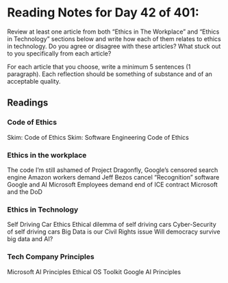 # Reading Notes for Day 42 of 401:

Review at least one article from both “Ethics in The Workplace” and “Ethics in Technology” sections below and write how each of them relates to ethics in technology. Do you agree or disagree with these articles? What stuck out to you specifically from each article?

For each article that you choose, write a minimum 5 sentences (1 paragraph). Each reflection should be something of substance and of an acceptable quality.

## Readings

### Code of Ethics
  Skim: Code of Ethics
  Skim: Software Engineering Code of Ethics

### Ethics in the workplace
  The code I’m still ashamed of
  Project Dragonfly, Google’s censored search engine
  Amazon workers demand Jeff Bezos cancel “Recognition” software
  Google and AI
  Microsoft Employees demand end of ICE contract
  Microsoft and the DoD

### Ethics in Technology
  Self Driving Car Ethics
  Ethical dilemma of self driving cars
  Cyber-Security of self driving cars
  Big Data is our Civil Rights issue
  Will democracy survive big data and AI?

### Tech Company Principles
  Microsoft AI Principles
  Ethical OS Toolkit
  Google AI Principles
